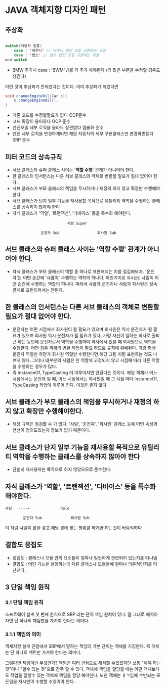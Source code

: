 # JAVA 객체지향 디자인 패턴

## 추상화

```java

switch(자동차 종류)
	case : '아우디' // 아우디 엔진 오일 교한하는 과정
	case : '벤츠' // 벤츠 엔진 오일 교한하는 과정
end switch
```
* BMW 추가시 case : 'BWM' //를 더 추가 해야한다 (더 많은 부분을 수정할 경우도 생긴다)

이런 것이 추상화가 안되있다는 것이다. 이미 추상화가 되있다면

```java
void changeEngineOil(Car c){
	c.changeEngineOil();
}
```
* 기존 코드를 수정할필요가 없다 OCP준수
* 코드 확장이 용이하다 OCP 준수
* 엔진오일 세부 로직을 몰라도 상관없다 캡슐화 준수
* 엔진 세부 로직을 변경하게되면 해당 자동차의 세부 구현클래스만 변경하면된다 SRP 준수

## 피터 코드의 상속규칙

* 서브 클래스와 슈퍼 클래스 사이는 '**역할 수행**' 관계가 아니어야 한다.
* 한 클래스의 인서턴스는 다른 서브 클래스의 객체로 변환할 필요가 절대 없어야 한다.
* 서브 클래스가 부모 클래스의 책임을 무시하거나 재정의 하지 않고 확장만 수행해야한다.
* 서브 클래스가 단지 일부 기능을 재사용할 목적으로 유틸리티 역학을 수행하는 클래스를 상속하지 많아야 한다
* 자식 클래스가 '역할', '트랜잭션', '다바이스' 등을 특수화 해야한다.


```
							사람 Super

				운전자 Sub					회사원 Sub

```

## 서브 클래스와 슈퍼 클래스 사이는 '**역할 수행**' 관계가 아니어야 한다.
* 자식 클래스가 부모 클래스의 역할 중 하나로 표현해지는 지를 점검해보자. '운전자'는 어떤 순간에 '사람이' 수행하는 역학의 하나다. 마찬가지로 `회사원도` 사림이 어떤 순간에 수행하는 역할의 하나다. 따라서 사람과 운전자나 사람과 회사원은 상속 관계로 표현되어서는 안된다.

## 한 클래스의 인서턴스는 다른 서브 클래스의 객체로 변환할 필요가 절대 없어야 한다.
* 운전자는 어떤 시점에서 회사원이 될 필요가 있으며 회사원은 역시 운전자가 될 필요가 있으며 회사원 역시 운전자가 될 필요가 있다. 가령 자신이 일하는 회사로 출퇴근 하는 동안에 운전자로서 역학을 수행하며 회사에서 있을 때 회사원으로 역학을 수행한다. 어떤 경우 객체의 변환 작업이 필요 하므로 규칙에 위배된다. 가령 평생 운전자 역할만 하던가 회사원 역할만 수행한다면 해당 그림 처럼 표현하는 것도 나쁘지 않다. 그러나 대부분의 사람은 한 역할에 고정되지 않고 시점에 따라 다른 역할을 수행하는 경우가 많다.
* 즉 InstanceOf, TypeCasting 이 이루어지면 안된다는 것이다. 해당 객체가 어느 시점에서는 운전자 일 때, 어느 시점에서는 회사원일 때 그 시점 마다 InstanceOf, TypeCasting 작업이 이루어 진다. 이것은 좋지 않다


## 서브 클래스가 부모 클래스의 책임을 무시하거나 재정의 하지 않고 확장만 수행해야한다.
* 해당 규첵은 점검할 수 가 없다. '사람', '운전자', '회사원' 클래스 등에 어떤 속성과 연산이 정의도있는지 정보가 없기 때문이다.

## 서브 클래스가 단지 일부 기능을 재사용할 목적으로 유틸리티 역학을 수행하는 클래스를 상속하지 많아야 한다
* 단순히 재사용하는 목적으로 하지 않았으므로 준수한다.


## 자식 클래스가 '역할', '트랜잭션', '다바이스' 등을 특수화 해야한다.



```
사람   ---->  			Role

		운전자 Sub				회사원 Sub

```
이 처럼 사람이 롤을 갖고 해당 롤에 맞는 행위를 하게끔 하는것이 바람직하다


## 결합도 응집도
* 응집도 : 클래스나 모듈 안의 요소들이 얼마나 밀접하게 관련되어 있는지를 타나냄
* 결합도 : 어떤 기능을 실행하는데 다른 클래스나 모듈들에 얼마나 의존적인지를 타난낸다.

## 3 단일 책임 원칙

### 3.1 단일 책임 원칙
소프트웨어 설계 첫 번째 원칙으로 SRP 라는 단익 책임 원치이 있다. 말 그대로 해석하자면 단 하나의 채임만을 가져야 한다는 의미다.

### 3.1.1 책임의 의미
객체지향 설계 관점에서 SRP에서 말하는 책임의 기본 단위는 객체를 지징한다. 즉 객체는 단 하나의 책민만 가져야 한다는 의미다.

그렇다면 책임이란 무것인가? 책임은 여러 관점으로 해석할 수있겠지만 보통 "해야 하는 것"이나 "할수 있는 것"으로 간주 할 수 있다. 객체에 책임을 할당할 때는 어떤 객체보다도 작업을 잘할수 있는 객체에 책임을 할당 해야한다. 또한 객체는 ㅐㄱ임에 수반되는 모든일을 자시만이 수행할 수있어야 한다.
